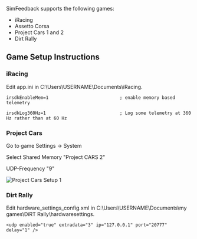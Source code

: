 SimFeedback supports the following games:

* iRacing
* Assetto Corsa
* Project Cars 1 and 2
* Dirt Rally

## Game Setup Instructions

### iRacing 

Edit app.ini in C:\Users\USERNAME\Documents\iRacing.


`irsdkEnableMem=1                        	; enable memory based telemetry`

`irsdkLog360Hz=1                         	; Log some telemetry at 360 Hz rather than at 60 Hz`

### Project Cars

Go to game Settings -> System

Select Shared Memory "Project CARS 2"

UDP-Frequency "9"

![Project Cars Setup 1](https://github.com/SimFeedback/SimFeedback-AC-Servo/blob/master/Docs/Project%20CARS%202-1.png)


### Dirt Rally
Edit hardware_settings_config.xml  in C:\Users\USERNAME\Documents\my games\DiRT Rally\hardwaresettings.

`<udp enabled="true" extradata="3" ip="127.0.0.1" port="20777" delay="1" />`
